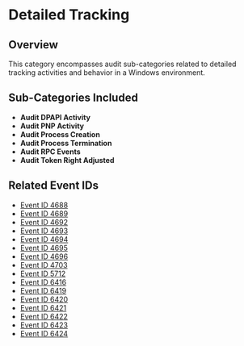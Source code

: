 # Detailed Tracking

## Overview

This category encompasses audit sub-categories related to detailed tracking activities and behavior in a Windows environment.

## Sub-Categories Included

- **Audit DPAPI Activity**
- **Audit PNP Activity**
- **Audit Process Creation**
- **Audit Process Termination**
- **Audit RPC Events**
- **Audit Token Right Adjusted**

## Related Event IDs

- [Event ID 4688](/EventID_Lookup?event_id=4688&provider=Microsoft-Security-Auditing)
- [Event ID 4689](/EventID_Lookup?event_id=4689&provider=Microsoft-Security-Auditing)
- [Event ID 4692](/EventID_Lookup?event_id=4692&provider=Microsoft-Security-Auditing)
- [Event ID 4693](/EventID_Lookup?event_id=4693&provider=Microsoft-Security-Auditing)
- [Event ID 4694](/EventID_Lookup?event_id=4694&provider=Microsoft-Security-Auditing)
- [Event ID 4695](/EventID_Lookup?event_id=4695&provider=Microsoft-Security-Auditing)
- [Event ID 4696](/EventID_Lookup?event_id=4696&provider=Microsoft-Security-Auditing)
- [Event ID 4703](/EventID_Lookup?event_id=4703&provider=Microsoft-Security-Auditing)
- [Event ID 5712](/EventID_Lookup?event_id=5712&provider=Microsoft-Security-Auditing)
- [Event ID 6416](/EventID_Lookup?event_id=6416&provider=Microsoft-Security-Auditing)
- [Event ID 6419](/EventID_Lookup?event_id=6419&provider=Microsoft-Security-Auditing)
- [Event ID 6420](/EventID_Lookup?event_id=6420&provider=Microsoft-Security-Auditing)
- [Event ID 6421](/EventID_Lookup?event_id=6421&provider=Microsoft-Security-Auditing)
- [Event ID 6422](/EventID_Lookup?event_id=6422&provider=Microsoft-Security-Auditing)
- [Event ID 6423](/EventID_Lookup?event_id=6423&provider=Microsoft-Security-Auditing)
- [Event ID 6424](/EventID_Lookup?event_id=6424&provider=Microsoft-Security-Auditing)
